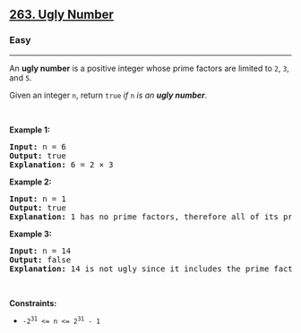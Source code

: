 <h2><a href="https://leetcode.com/problems/ugly-number/">263. Ugly Number</a></h2><h3>Easy</h3><hr><div style="user-select: auto;" data-read-aloud-multi-block="true"><p style="user-select: auto;">An <strong style="user-select: auto;">ugly number</strong> is a positive integer whose prime factors are limited to <code style="user-select: auto;">2</code>, <code style="user-select: auto;">3</code>, and <code style="user-select: auto;">5</code>.</p>

<p style="user-select: auto;">Given an integer <code style="user-select: auto;">n</code>, return <code style="user-select: auto;">true</code> <em style="user-select: auto;">if</em> <code style="user-select: auto;">n</code> <em style="user-select: auto;">is an <strong style="user-select: auto;">ugly number</strong></em>.</p>

<p style="user-select: auto;">&nbsp;</p>
<p style="user-select: auto;"><strong class="example" style="user-select: auto;">Example 1:</strong></p>

<pre style="user-select: auto;"><strong style="user-select: auto;">Input:</strong> n = 6
<strong style="user-select: auto;">Output:</strong> true
<strong style="user-select: auto;">Explanation:</strong> 6 = 2 × 3
</pre>

<p style="user-select: auto;"><strong class="example" style="user-select: auto;">Example 2:</strong></p>

<pre style="user-select: auto;"><strong style="user-select: auto;">Input:</strong> n = 1
<strong style="user-select: auto;">Output:</strong> true
<strong style="user-select: auto;">Explanation:</strong> 1 has no prime factors, therefore all of its prime factors are limited to 2, 3, and 5.
</pre>

<p style="user-select: auto;"><strong class="example" style="user-select: auto;">Example 3:</strong></p>

<pre style="user-select: auto;"><strong style="user-select: auto;">Input:</strong> n = 14
<strong style="user-select: auto;">Output:</strong> false
<strong style="user-select: auto;">Explanation:</strong> 14 is not ugly since it includes the prime factor 7.
</pre>

<p style="user-select: auto;">&nbsp;</p>
<p style="user-select: auto;"><strong style="user-select: auto;">Constraints:</strong></p>

<ul style="user-select: auto;">
	<li style="user-select: auto;"><code style="user-select: auto;">-2<sup style="user-select: auto;">31</sup> &lt;= n &lt;= 2<sup style="user-select: auto;">31</sup> - 1</code></li>
</ul>
</div>